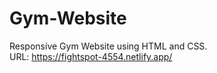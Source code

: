 # Gym-Website
Responsive Gym Website using HTML and CSS.<br>
URL: https://fightspot-4554.netlify.app/
